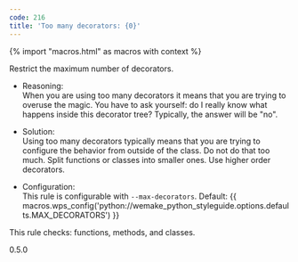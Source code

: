 ```yaml
---
code: 216
title: 'Too many decorators: {0}'
---
```


{% import "macros.html" as macros with context %}

Restrict the maximum number of decorators.

  - Reasoning:  
    When you are using too many decorators it means that you are trying
    to overuse the magic. You have to ask yourself: do I really know
    what happens inside this decorator tree? Typically, the answer will
    be "no".

  - Solution:  
    Using too many decorators typically means that you are trying to
    configure the behavior from outside of the class. Do not do that too
    much. Split functions or classes into smaller ones. Use higher order
    decorators.

  - Configuration:  
    This rule is configurable with `--max-decorators`. Default:
    {{ macros.wps_config('python://wemake_python_styleguide.options.defaults.MAX_DECORATORS') }}

This rule checks: functions, methods, and classes.

<div class="versionadded">

0.5.0

</div>